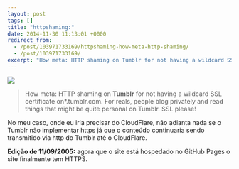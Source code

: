 ```yaml
---
layout: post
tags: []
title: "httpshaming:"
date: 2014-11-30 11:13:01 +0000
redirect_from:
  - /post/103971733169/httpshaming-how-meta-http-shaming/
  - /post/103971733169/
excerpt: "How meta: HTTP shaming on Tumblr for not having a wildcard SSL certificate on*.tumblr.com. For reals, people blog privately and read things that might be quite personal on Tumblr. SSL please!"
---
```


![](https://41.media.tumblr.com/975807338c327b30ab35e7bb221a0d95/tumblr_naf52uQHne1tjflgfo1_1280.jpg)

> How meta: HTTP shaming on **Tumblr** for not having a wildcard SSL
> certificate on\*.tumblr.com. For reals, people blog privately and read
> things that might be quite personal on Tumblr. SSL please!

No meu caso, onde eu iria precisar do CloudFlare, não adianta nada se o
Tumblr não implementar https já que o conteúdo continuaria sendo
transmitido via http do Tumblr até o CloudFlare.

**Edição de 11/09/2005:** agora que o site está hospedado no GitHub Pages o site finalmente tem HTTPS.

